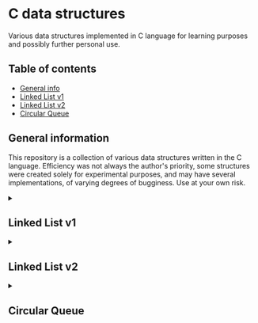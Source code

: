 # C data structures
Various data structures implemented in C language for learning purposes 
and possibly further personal use.

## Table of contents
* [General info](#general-information)
* [Linked List v1](#linked-list-v1)
* [Linked List v2](#linked-list-v2)
* [Circular Queue](#circular-queue)

## General information
This repository is a collection of various data structures written in the C language. 
Efficiency was not always the author's priority, some structures were created solely 
for experimental purposes, and may have several implementations, of varying degrees of bugginess. 
Use at your own risk.

<details>
<summary>

## Linked List v1
</summary>

### About
The first version of the linked list structure is created with a void pointer 
in the list node, which can contain the address of an instance of any data type. \
It uses macros as an interface to call all internal functions. 
This is done to avoid errors related to differences in the type of data supplied 
to the input and those already in the list.

### Functionality
List of functions and their complexity:
- Inserting one element at the end of the list. *O(n)*
- Getting an element at some index. *O(n)*
- Removing an element at some index. *O(n)*

### Usage
This structure has four macros for performing manipulations:
```
// Initializes the list
LIST(type of data that will be stored in a list)

// Inserts an element
LIST_INSERT(
    pointer to data, 
    list address, 
    type of input data
)

// Returns an element of the expected type
LIST_GET(
    index, 
    list address, 
    type of expected data
)

// Same as get function, except it also removes the element from the list
LIST_REMOVE(
    index,
    list address,
    type of expected data
)
```
**Important! Do not ever input literals into LIST_INSERT** \
Example with string:

```c
#include "list.h"

int main(void)
{
    // Initializing the list, and setting its type to char*
    LinkedList list = LIST(char *);

    char s1[] = "First";
    char s2[] = "Second";

    // In order to avoid memory problems,
    // we have to pack all data into pointers, and 
    // then pass the address of that newly created pointers to the insert function
    char **sptr1 = (char **)s1;
    char **sptr2 = (char **)s2;

    // Inserting elements
    // At this stage, if the types of input data and 
    // list data are mismatched, the program terminates
    LIST_INSERT(&sptr1, &list, char *);
    LIST_INSERT(&sptr2, &list, char *);

    // Removing an element
    char *s3 = LIST_REMOVE(0, &list, char *);

    return 0;
}
```

Example with int:

```c
#include "list.h"

int main() {
    // Initializing the list, and setting its type to int
    LinkedList list = LIST(int);

    int n1 = 1;
    int n2 = 2;

    // In case of non-pointer types we don't
    // need to create an extra layer of pointers
    LIST_INSERT(&n1, &list, int);
    LIST_INSERT(&n2, &list, int);

    // Removing an element
    int n3 = LIST_REMOVE(0, &list, int);
    printf("%d\n", n3);

    return 0;
}
```
</details>


<details> 
<summary>

## Linked List v2
</summary>

### About 
The second version of the linked list is implemented as a single header file, 
containing a macro that creates adaptive structures and functions. \
Also it uses macros as an interface to call all internal functions. 
This is done to avoid errors related to differences in the type of data supplied 
to the input and those already in the list.

### Functionality
List of functions and their complexity:
- Inserting one element at the end of the list. *O(n)*
- Getting an element at some index. *O(n)*
- Removing an element at some index. *O(n)*

### Usage
This structure has six macros for performing manipulations:
```
// Create set of structures and functions for some type
// Each type should be defined only once!
// Held only in the global scope!
DEFINE_LIST(type)

// Initializes the list
LIST(type of data that will be stored in a list)

// Inserts an element
LIST_INSERT(data, list, type of input data)

// Returns an element of the expected type
LIST_GET(index, list, type of expected data)

// Same as get function, except it also removes the element from the list
LIST_REMOVE(index, list, type of expected data)

// Returns size of the list
LIST_SIZE(list, type)
```

Example of int list:

```c
#include "list.h"

// Defining a list of a specific data type. 
// At this stage all required structures and functions are created
DEFINE_LIST(int)

int main() {
    // Initializing the list, and setting its type to int
    LinkedList list = LIST(int);

    // Inserting elements
    LIST_INSERT(1, list, int);
    LIST_INSERT(2, list, int);
    LIST_INSERT(3, list, int);

    // Removing an element
    int n = LIST_REMOVE(0, list, int);

    return 0;
}
```

Example of pointer-type list (char *):

```c
#include "list.h"

// When dealing with pointer types, you need to create a new 
// data type for them without the asterisk character
typedef char * string;
DEFINE_LIST(string)

int main() {
    // Initializing the list, and setting its type
    LinkedList list = LIST(string);

    // Inserting elements
    LIST_INSERT("Earth", list, string);
    LIST_INSERT("Mars", list, string);
    LIST_INSERT("Jupyter", list, string);

    // Removing an element
    string s = LIST_REMOVE(0, list, string);

    return 0;
}
```
</details>


<details>
<summary>

## Circular Queue
</summary>

### About
Implementation of a circular queue based on an array of static size.

### Functionality
List of functions and their complexity:
- Inserting one element at the end of the queue. *O(1)*
- Removing the first element from the queue. *O(1)*
- Getting the first element of the queue without removing it. *O(1)*

</details>
